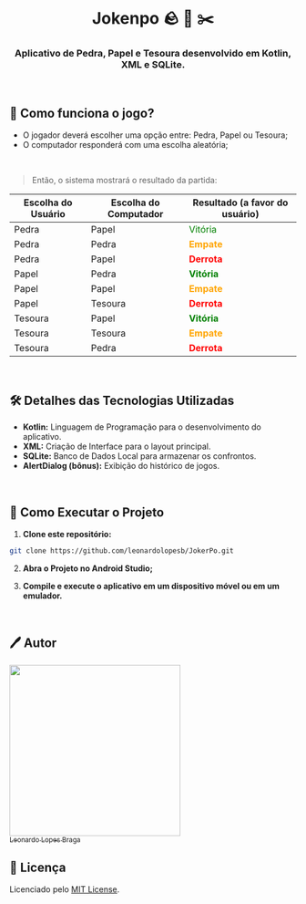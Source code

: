 <h1 align = "center">Jokenpo 🪨 📄 ✂️</h1>

<h3 align = "center">Aplicativo de Pedra, Papel e Tesoura desenvolvido em Kotlin, XML e SQLite.</h3>

</br>
 
<h2>📜 Como funciona o jogo?</h2>

- O jogador deverá escolher uma opção entre: Pedra, Papel ou Tesoura;
- O computador responderá com uma escolha aleatória;

</br>

> Então, o sistema mostrará o resultado da partida:

| **Escolha do Usuário** | **Escolha do Computador** | **Resultado (a favor do usuário)** |
| --- | --- | --- |
| Pedra | Papel | <span style="color: green;">Vitória</span> |
| Pedra | Pedra | **<span style="color: orange;">Empate</span>** |
| Pedra | Papel | **<span style="color: red;">Derrota</span>** |
| Papel | Pedra | **<span style="color: green;">Vitória</span>** |
| Papel | Papel | **<span style="color: orange;">Empate</span>** |
| Papel | Tesoura | **<span style="color: red;">Derrota</span>** |
| Tesoura | Papel | **<span style="color: green;">Vitória</span>** |
| Tesoura | Tesoura | **<span style="color: orange;">Empate</span>** |
| Tesoura | Pedra | **<span style="color: red;">Derrota</span>** |

</br>

<h2>🛠 Detalhes das Tecnologias Utilizadas</h2>

* **Kotlin:** Linguagem de Programação para o desenvolvimento do aplicativo.
* **XML:** Criação de Interface para o layout principal.
* **SQLite:** Banco de Dados Local para armazenar os confrontos.
* **AlertDialog (bônus):** Exibição do histórico de jogos.

</br>

<h2>🚀 Como Executar o Projeto</h2>

1. **Clone este repositório:**

```bash
git clone https://github.com/leonardolopesb/JokerPo.git
```

2. **Abra o Projeto no Android Studio;**

3. **Compile e execute o aplicativo em um dispositivo móvel ou em um emulador.**

</br>

<h2>🖊️ Autor</h2>

[<img src='https://media.licdn.com/dms/image/v2/D4D03AQEXfCNeWcj9Qg/profile-displayphoto-shrink_800_800/profile-displayphoto-shrink_800_800/0/1726839134873?e=1736985600&v=beta&t=wXmM6W5uaKOC3RzAIixXxWq4Oso7CE781PSXb1rXX3w' width = 300><br><sub>Leonardo Lopes Braga</sub>](https://github.com/leonardolopesb)

<h2>📝 Licença</h2>

Licenciado pelo [MIT License](./LICENSE).
